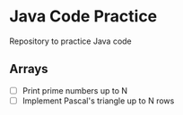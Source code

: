 # Java Code Practice

Repository to practice Java code

## Arrays
- [ ] Print prime numbers up to N
- [ ] Implement Pascal's triangle up to N rows
